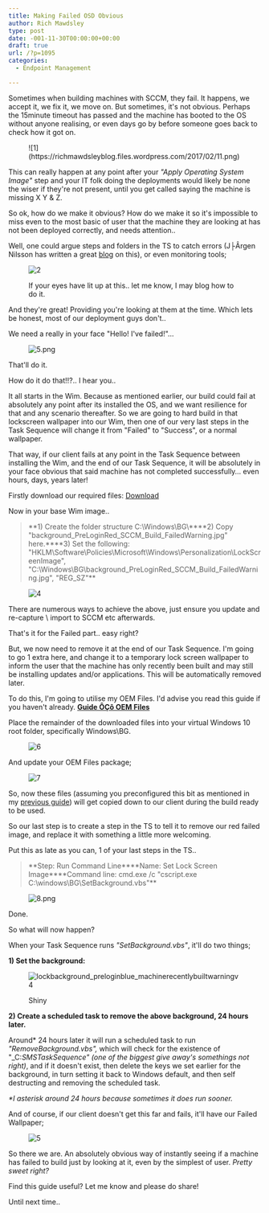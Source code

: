 ```yaml
---
title: Making Failed OSD Obvious
author: Rich Mawdsley
type: post
date: -001-11-30T00:00:00+00:00
draft: true
url: /?p=1095
categories:
  - Endpoint Management

---
```

Sometimes when building machines with SCCM, they fail. It happens, we accept it, we fix it, we move on. But sometimes, it's not obvious. Perhaps the 15minute timeout has passed and the machine has booted to the OS without anyone realising, or even days go by before someone goes back to check how it got on.

<div class="wp-block-image">
  <figure class="aligncenter">![1](https://richmawdsleyblog.files.wordpress.com/2017/02/11.png)</figure>
</div>

This can really happen at any point after your _"Apply Operating System Image"_ step and your IT folk doing the deployments would likely be none the wiser if they're not present, until you get called saying the machine is missing X Y & Z.

So ok, how do we make it obvious? How do we make it so it's impossible to miss even to the most basic of user that the machine they are looking at has not been deployed correctly, and needs attention..

Well, one could argue steps and folders in the TS to catch errors (J├Ârgen Nilsson has written a great [blog](https://t.co/WNfjA0Fq3G) on this), or even monitoring tools;<figure class="wp-block-image alignnone size-full wp-image-297">

![2](https://richmawdsleyblog.files.wordpress.com/2017/02/2.png) <figcaption>If your eyes have lit up at this.. let me know, I may blog how to do it.</figcaption></figure> 

And they're great! Providing you're looking at them at the time. Which lets be honest, most of our deployment guys don't..

We need a really in your face "Hello! I've failed!"…<figure class="wp-block-image">

![5.png](https://richmawdsleyblog.files.wordpress.com/2017/02/51.png) </figure> 

That'll do it.

How do it do that!!?.. I hear you..

It all starts in the Wim. Because as mentioned earlier, our build could fail at absolutely any point after its installed the OS, and we want resilience for that and any scenario thereafter. So we are going to hard build in that lockscreen wallpaper into our Wim, then one of our very last steps in the Task Sequence will change it from "Failed" to "Success", or a normal wallpaper.

That way, if our client fails at any point in the Task Sequence between installing the Wim, and the end of our Task Sequence, it will be absolutely in your face obvious that said machine has not completed successfully… even hours, days, years later!

Firstly download our required files: [Download](https://my.pcloud.com/publink/show?code=kZfBElZeopT1u8Wc2buXq1xAJigoh9YO6iV)

Now in your base Wim image..

<blockquote class="wp-block-quote">
  <p>
    **1) Create the folder structure C:\Windows\BG\****2) Copy "background_PreLoginRed_SCCM_Build_FailedWarning.jpg" here.****3) Set the following: "HKLM\Software\Policies\Microsoft\Windows\Personalization\LockScreenImage", "C:\Windows\BG\background_PreLoginRed_SCCM_Build_FailedWarning.jpg", "REG_SZ"**
  </p>
</blockquote><figure class="wp-block-image">

![4](https://richmawdsleyblog.files.wordpress.com/2017/02/4.png) </figure> 

There are numerous ways to achieve the above, just ensure you update and re-capture \ import to SCCM etc afterwards.

That's it for the Failed part.. easy right?

But, we now need to remove it at the end of our Task Sequence. I'm going to go 1 extra here, and change it to a temporary lock screen wallpaper to inform the user that the machine has only recently been built and may still be installing updates and/or applications. This will be automatically removed later.

To do this, I'm going to utilise my OEM Files. I'd advise you read this guide if you haven't already. **[Guide ÔÇô OEM Files](https://richmawdsleyblog.wordpress.com/2017/01/27/osd-oem-files/)**

Place the remainder of the downloaded files into your virtual Windows 10 root folder, specifically Windows\BG.<figure class="wp-block-image">

![6](https://richmawdsleyblog.files.wordpress.com/2017/02/6.png) </figure> 

And update your OEM Files package;<figure class="wp-block-image">

![7](https://richmawdsleyblog.files.wordpress.com/2017/02/7.png) </figure> 

So, now these files (assuming you preconfigured this bit as mentioned in my [previous guide][2]) will get copied down to our client during the build ready to be used.

So our last step is to create a step in the TS to tell it to remove our red failed image, and replace it with something a little more welcoming.

Put this as late as you can, 1 of your last steps in the TS..

<blockquote class="wp-block-quote">
  <p>
    **Step: Run Command Line****Name: Set Lock Screen Image****Command line: cmd.exe /c "cscript.exe C:\windows\BG\SetBackground.vbs"**
  </p>
</blockquote><figure class="wp-block-image">

![8.png](https://richmawdsleyblog.files.wordpress.com/2017/02/8.png) </figure> 

Done.

So what will now happen?

When your Task Sequence runs _"SetBackground.vbs"_, it'll do two things;

**1) Set the background:**<figure class="wp-block-image alignnone size-full wp-image-429">

![lockbackground_preloginblue_machinerecentlybuiltwarningv4](https://richmawdsleyblog.files.wordpress.com/2017/02/lockbackground_preloginblue_machinerecentlybuiltwarningv4.jpg) <figcaption>Shiny</figcaption></figure> 

**2) Create a scheduled task to remove the above background, 24 hours later.**

Around* 24 hours later it will run a scheduled task to run _"RemoveBackground.vbs",_ which will check for the existence of "_C:_SMSTaskSequence" (one of the biggest give away's somethings not right)_, and if it doesn't exist, then delete the keys we set earlier for the background, in turn setting it back to Windows default, and then self destructing and removing the scheduled task.

_*I asterisk around 24 hours because sometimes it does run sooner._

And of course, if our client doesn't get this far and fails, it'll have our Failed Wallpaper;<figure class="wp-block-image">

![5](https://richmawdsleyblog.files.wordpress.com/2017/02/51.png) </figure> 

So there we are. An absolutely obvious way of instantly seeing if a machine has failed to build just by looking at it, even by the simplest of user. _Pretty sweet right?_

Find this guide useful? Let me know and please do share!

Until next time.. 

 
 [2]: https://richmawdsleyblog.wordpress.com/2017/02/03/guide-unsupported-hardware-filter/
